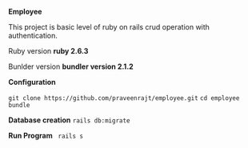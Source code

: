 **Employee**

This project is basic level of ruby on rails crud operation with authentication.

Ruby version **ruby 2.6.3**

Bunlder version  **bundler version 2.1.2**

**Configuration**

`git clone https://github.com/praveenrajt/employee.git`
`cd employee`
`bundle`

**Database creation**
`rails db:migrate`

**Run Program**
` rails s`
